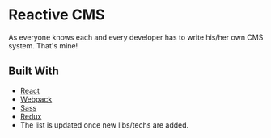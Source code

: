 # Reactive CMS

As everyone knows each and every developer has to write his/her own CMS system. That's mine! 

## Built With

* [React](https://reactjs.org/)
* [Webpack](https://webpack.js.org/)
* [Sass](https://sass-lang.com/)
* [Redux](https://redux.js.org)
* The list is updated once new libs/techs are added.
